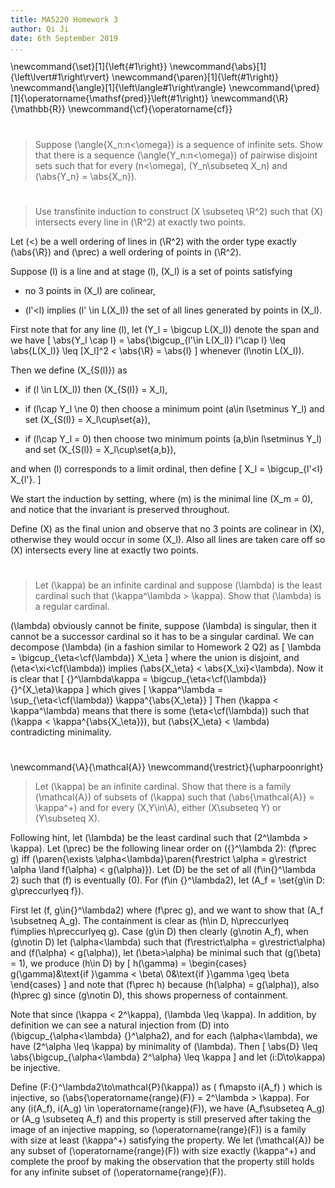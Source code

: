 ```yaml
---
title: MA5220 Homework 3
author: Qi Ji
date: 6th September 2019
...
```


\newcommand{\set}[1]{\left\{#1\right\}}
\newcommand{\abs}[1]{\left\lvert#1\right\rvert}
\newcommand{\paren}[1]{\left(#1\right)}
\newcommand{\angle}[1]{\left\langle#1\right\rangle}
\newcommand{\pred}[1]{\operatorname{\mathsf{pred}}\left(#1\right)}
\newcommand{\R}{\mathbb{R}}
\newcommand{\cf}{\operatorname{cf}}

#

> Suppose \(\angle{X_n:n<\omega}\) is a sequence of infinite sets.
> Show that there is a sequence \(\angle{Y_n:n<\omega}\) of pairwise disjoint
> sets such that for every \(n<\omega\), \(Y_n\subseteq X_n\) and \(\abs{Y_n} = \abs{X_n}\).

#

> Use transfinite induction to construct \(X \subseteq \R^2\) such that
> \(X\) intersects every line in \(\R^2\) at exactly two points.

Let \(<\) be a well ordering of lines in \(\R^2\) with the order type exactly \(\abs{\R}\)
and \(\prec\) a well ordering of points in \(\R^2\).

Suppose \(l\) is a line and at stage \(l\),
\(X_l\) is a set of points satisfying

* no 3 points in \(X_l\) are colinear,

* \(l'<l\) implies \(l' \in L(X_l)\) the set of all lines generated by points in \(X_l\).


First note that for any line \(l\), let \(Y_l = \bigcup L(X_l)\) denote the span
and we have
\[ \abs{Y_l \cap l} = \abs{\bigcup_{l'\in L(X_l)} l'\cap l} \leq \abs{L(X_l)}
\leq [X_l]^2 < \abs{\R} = \abs{l} \]
whenever \(l\notin L(X_l)\).

Then we define \(X_{S(l)}\) as

* if \(l \in L(X_l)\) then \(X_{S(l)} = X_l\),

* if \(l\cap Y_l \ne 0\) then choose a minimum point \(a\in l\setminus Y_l\) and set \(X_{S(l)} = X_l\cup\set{a}\),

* if \(l\cap Y_l = 0\) then choose two minimum points \(a,b\in l\setminus Y_l\) and set \(X_{S(l)} = X_l\cup\set{a,b}\),

and when \(l\) corresponds to a limit ordinal, then define
\[ X_l = \bigcup_{l'<l} X_{l'}. \]

We start the induction by setting, where \(m\) is the minimal line \(X_m = 0\),
and notice that the invariant is preserved throughout.

Define \(X\) as the final union and observe that no 3 points are colinear in \(X\),
otherwise they would occur in some \(X_l\).
Also all lines are taken care off so \(X\) intersects every line at exactly two points.

#

> Let \(\kappa\) be an infinite cardinal and suppose \(\lambda\) is
> the least cardinal such that \(\kappa^\lambda > \kappa\).
> Show that \(\lambda\) is a regular cardinal.

\(\lambda\) obviously cannot be finite,
suppose \(\lambda\) is singular, then it cannot be a successor cardinal so it
has to be a singular cardinal.
We can decompose \(\lambda\) (in a fashion similar to Homework 2 Q2\) as
\[ \lambda = \bigcup_{\eta<\cf(\lambda)} X_\eta \]
where the union is disjoint, and \(\eta<\xi<\cf(\lambda)\) implies
\(\abs{X_\eta} < \abs{X_\xi}<\lambda\).
Now it is clear that
\[ {}^\lambda\kappa = \bigcup_{\eta<\cf(\lambda)} {}^{X_\eta}\kappa \]
which gives
\[ \kappa^\lambda = \sup_{\eta<\cf(\lambda)} \kappa^{\abs{X_\eta}} \]
Then \(\kappa < \kappa^\lambda\) means that there is some \(\eta<\cf(\lambda)\)
such that \(\kappa < \kappa^{\abs{X_\eta}}\), but \(\abs{X_\eta} < \lambda\) contradicting minimality.

#

\newcommand{\A}{\mathcal{A}}
\newcommand{\restrict}{\upharpoonright}
> Let \(\kappa\) be an infinite cardinal.
> Show that there is a family \(\mathcal{A}\) of subsets of \(\kappa\) such that
> \(\abs{\mathcal{A}} = \kappa^+\) and
> for every \(X,Y\in\A\), either \(X\subseteq Y\) or \(Y\subseteq X\).

Following hint, let \(\lambda\) be the least cardinal such that \(2^\lambda > \kappa\).
Let \(\prec\) be the following linear order on \({}^\lambda 2\):
\(f\prec g\) iff \(\paren{\exists \alpha<\lambda}\paren{f\restrict \alpha = g\restrict \alpha \land f(\alpha) < g(\alpha)}\).
Let \(D\) be the set of all \(f\in{}^\lambda 2\) such that \(f\) is eventually \(0\).
For \(f\in {}^\lambda2\), let \(A_f = \set{g\in D: g\preccurlyeq f}\).

First let \(f, g\in{}^\lambda2\) where \(f\prec g\), and we want to show that \(A_f \subsetneq A_g\).
The containment is clear as \(h\in D, h\preccurlyeq f\implies h\preccurlyeq g\).
Case \(g\in D\) then clearly \(g\notin A_f\),
when \(g\notin D\) let \(\alpha<\lambda\) such that \(f\restrict\alpha = g\restrict\alpha\) and \(f(\alpha) < g(\alpha)\),
let \(\beta>\alpha\) be minimal such that \(g(\beta) = 1\), we produce \(h\in D\) by
\[
h(\gamma) = \begin{cases}
g(\gamma)&\text{if }\gamma < \beta\\
0&\text{if }\gamma \geq \beta
\end{cases}
\]
and note that \(f\prec h\) because \(h(\alpha) = g(\alpha)\), also \(h\prec g\) since \(g\notin D\),
this shows properness of containment.

Note that since \(\kappa < 2^\kappa\), \(\lambda \leq \kappa\).
In addition, by definition we can see a natural injection from \(D\) into \(\bigcup_{\alpha<\lambda} {}^\alpha2\),
and for each \(\alpha<\lambda\), we have \(2^\alpha \leq \kappa\) by minimality of \(\lambda\).
Then \[ \abs{D} \leq \abs{\bigcup_{\alpha<\lambda} 2^\alpha} \leq \kappa \]
and let \(i:D\to\kappa\) be injective.

Define \(F:{}^\lambda2\to\mathcal{P}(\kappa)\) as \( f\mapsto i(A_f) \) which is injective, so \(\abs{\operatorname{range}(F)} = 2^\lambda > \kappa\).
For any \(i(A_f), i(A_g) \in \operatorname{range}(F)\), we have \(A_f\subseteq A_g\) or \(A_g \subseteq A_f\) and this property is still preserved after taking the image of an injective mapping,
so \(\operatorname{range}(F)\) is a family with size at least \(\kappa^+\) satisfying the property.
We let \(\mathcal{A}\) be any subset of \(\operatorname{range}(F)\) with size exactly \(\kappa^+\) and complete the proof by making the observation that
the property still holds for any infinite subset of \(\operatorname{range}(F)\).


<div style="height:50vh"></div>
